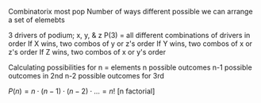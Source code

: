 Combinatorix most pop
Number of ways different possible we can arrange a set of elemebts

3 drivers of podium; x, y, & z
P(3) = all different combinations of drivers in order
If X wins, two combos of y or z's order
If Y wins, two combos of x or z's order
If Z wins, two combos of x or y's order

Calculating possibilities for n = elements
n possible outcomes
n-1 possible outcomes in 2nd 
n-2 possible outcomes for 3rd

$P(n) = n \cdot ( n - 1 ) \cdot ( n - 2 ) \cdot . . . = n!$ [n factorial]